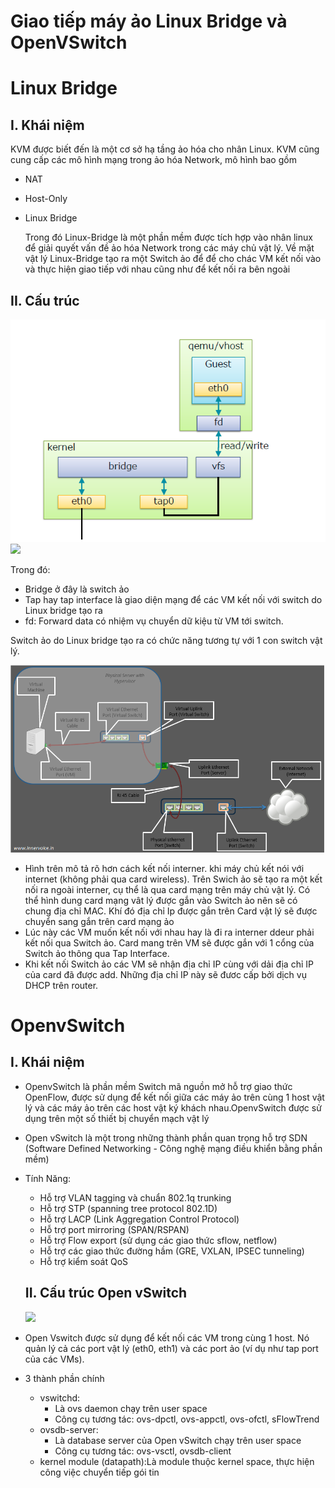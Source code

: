 # Giao tiếp máy ảo Linux Bridge và OpenVSwitch

# Linux Bridge
## I. Khái niệm
  KVM được biết đến là một cơ sở hạ tầng ảo hóa cho nhân Linux. KVM cũng cung cấp các mô hình mạng trong ảo hóa Network, mô hình bao gồm

- NAT
- Host-Only
- Linux Bridge

  Trong đó Linux-Bridge là một phần mềm được tích hợp vào nhân linux  để giải quyết vấn đề ảo hóa Network trong các máy chủ vật lý. Về mặt vật lý Linux-Bridge tạo ra một Switch ảo để để cho chác VM kết nối vào và thực hiện giao tiếp với nhau cũng như để kết nối ra bên ngoài

## II. Cấu trúc


![](../images/cautruclinuxbridge.png)
<img src="https://github.com/thang290298/work-Document/blob/master/KVM/Images/cautruclinuxbridge.png?raw=true">

Trong đó: 
- Bridge ở đây là switch ảo
- Tap hay tap interface là giao diện mạng để các VM kết nối với switch do Linux bridge tạo ra
- fd: Forward data có nhiệm vụ chuyển dữ kiệu từ VM tới switch.

Switch ảo do Linux bridge tạo ra có chức năng tương tự với 1 con switch vật lý.

![](../images/3.png)

 - Hình trên mô tả rõ hơn cách kết nối interner. khi máy chủ kết nói với internet (không phải qua card wireless). Trên Swich ảo sẽ tạo ra một kết nối ra ngoài interner, cụ thể là qua card mạng trên máy chủ vật lý. Có thể hình dung card mạng vât lý được gắn vào Switch ảo nên sẽ có chung địa chỉ MAC. Khí đó địa chỉ Ip được gắn trên Card vật lý sẽ được chuyển sang gắn trên card mạng ảo
 - Lúc này các VM muốn kết nối với nhau hay là đi ra interner ddeur phải kết nối qua Switch ảo. Card mang trên VM sẽ được gắn với 1 cổng  của Switch ảo thông qua Tap Interface.
 - Khi kết nối Switch ảo các VM sẽ nhận địa chỉ IP cùng với dải địa chỉ IP của card đã được add. Những địa chỉ IP này sẽ đươc cấp bởi dịch vụ DHCP trên router.

 # OpenvSwitch
## I. Khái niệm

- OpenvSwitch là phần mềm Switch mã nguồn mở hỗ trợ giao thức OpenFlow, được sử dụng để kết nối giữa các máy ảo trên cùng 1 host vật lý và các máy ảo trên các host vật ký khách nhau.OpenvSwitch được sử dụng trên một số thiết bị chuyển mạch vật lý
- Open vSwitch là một trong những thành phần quan trọng hỗ trợ SDN (Software Defined Networking - Công nghệ mạng điều khiển bằng phần mềm)
- Tính Năng:
  - Hỗ trợ VLAN tagging và chuẩn 802.1q trunking
  - Hỗ trợ STP (spanning tree protocol 802.1D)
  - Hỗ trợ LACP (Link Aggregation Control Protocol)
  - Hỗ trợ port mirroring (SPAN/RSPAN)
  - Hỗ trợ Flow export (sử dụng các giao thức sflow, netflow)
  - Hỗ trợ các giao thức đường hầm (GRE, VXLAN, IPSEC tunneling)
  - Hỗ trợ kiểm soát QoS

  ## II. Cấu trúc Open vSwitch

   ![](../images/ovs_arch.png.png)
- Open Vswitch được sử dụng để kết nối các VM trong cùng 1 host. Nó quản lý cả các port vật lý (eth0, eth1) và các port ảo (ví dụ như tap port của các VMs).
- 3 thành phần chính
  - vswitchd:
     - Là ovs daemon chạy trên user space
     - Công cụ tương tác: ovs-dpctl, ovs-appctl, ovs-ofctl, sFlowTrend
  - ovsdb-server:
    - Là database server của Open vSwitch chạy trên user space
    - Công cụ tương tác: ovs-vsctl, ovsdb-client
  - kernel module (datapath):Là module thuộc kernel space, thực hiện công việc chuyển tiếp gói tin